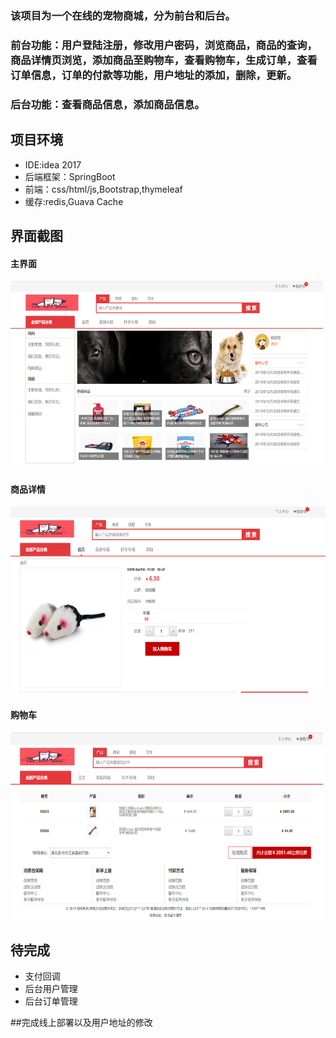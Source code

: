 ### 该项目为一个在线的宠物商城，分为前台和后台。
### 前台功能：用户登陆注册，修改用户密码，浏览商品，商品的查询，商品详情页浏览，添加商品至购物车，查看购物车，生成订单，查看订单信息，订单的付款等功能，用户地址的添加，删除，更新。
### 后台功能：查看商品信息，添加商品信息。
## 项目环境
- IDE:idea 2017
- 后端框架：SpringBoot
- 前端：css/html/js,Bootstrap,thymeleaf
- 缓存:redis,Guava Cache
## 界面截图
#### 主界面
<img src="https://github.com/Yangyc07/petstore/blob/master/%E4%B8%BB%E9%A1%B5.png" width="500" height="300"></a>

#### 商品详情
<img src="https://github.com/Yangyc07/petstore/blob/master/%E5%95%86%E5%93%81%E8%AF%A6%E6%83%85.png" height="300"></a>

#### 购物车
<img src="https://github.com/Yangyc07/petstore/blob/master/%E8%B4%AD%E7%89%A9%E8%BD%A6.png" width="500" height="300"></a>

## 待完成
- 支付回调
- 后台用户管理
- 后台订单管理

##完成线上部署以及用户地址的修改

